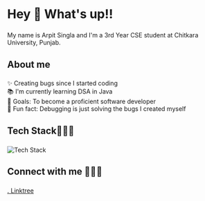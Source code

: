<h1 align="left">Hey 👋 What's up!!</h1>

###

<p align="left">My name is Arpit Singla and I'm a 3rd Year CSE student at Chitkara University, Punjab.</p>

###

<h2 align="left">About me</h2>

###

<p align="left">✨ Creating bugs since I started coding<br>📚 I'm currently learning DSA in Java<br>🎯 Goals: To become a proficient software developer<br>🎲 Fun fact: Debugging is just solving the bugs I created myself</p>

###

<h2 align="left">Tech Stack👩🏻‍💻</h2>

###

<p align="left">
  <img src="https://skillicons.dev/icons?i=c,cpp,java,python,html5,css,js,git,github" alt="Tech Stack"/>
</p>

###

<h2 align="left">Connect with me 🫱🏻‍🫲 </h2>

###

<p align="left">
  <a href="https://linktr.ee/arpit_singla076" target="_blank"> . Linktree</a>
</p>

###
